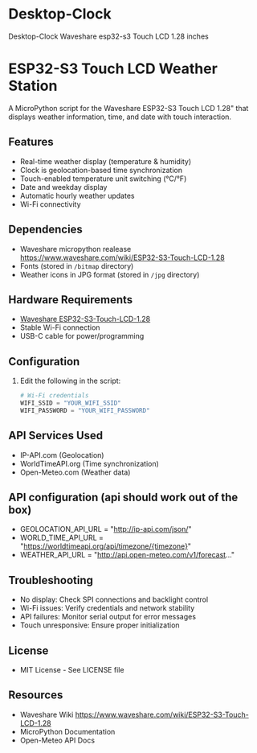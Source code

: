 # Desktop-Clock
Desktop-Clock Waveshare esp32-s3 Touch LCD 1.28 inches
# ESP32-S3 Touch LCD Weather Station

A MicroPython script for the Waveshare ESP32-S3 Touch LCD 1.28" that displays weather information, time, and date with touch interaction.

## Features
- Real-time weather display (temperature & humidity)
- Clock is geolocation-based time synchronization
- Touch-enabled temperature unit switching (°C/°F)
- Date and weekday display
- Automatic hourly weather updates
- Wi-Fi connectivity

## Dependencies
- Waveshare micropython realease https://www.waveshare.com/wiki/ESP32-S3-Touch-LCD-1.28
- Fonts (stored in `/bitmap` directory)
- Weather icons in JPG format (stored in `/jpg` directory)

## Hardware Requirements
- [Waveshare ESP32-S3-Touch-LCD-1.28](https://www.waveshare.com/wiki/ESP32-S3-Touch-LCD-1.28)
- Stable Wi-Fi connection
- USB-C cable for power/programming

## Configuration
1. Edit the following in the script:
   ```python
   # Wi-Fi credentials
   WIFI_SSID = "YOUR_WIFI_SSID"
   WIFI_PASSWORD = "YOUR_WIFI_PASSWORD"

## API Services Used
- IP-API.com (Geolocation)
- WorldTimeAPI.org (Time synchronization)
- Open-Meteo.com (Weather data)

## API configuration (api should work out of the box)
- GEOLOCATION_API_URL = "http://ip-api.com/json/"
- WORLD_TIME_API_URL = "https://worldtimeapi.org/api/timezone/{timezone}"
- WEATHER_API_URL = "http://api.open-meteo.com/v1/forecast..."

## Troubleshooting
- No display: Check SPI connections and backlight control
- Wi-Fi issues: Verify credentials and network stability
- API failures: Monitor serial output for error messages
- Touch unresponsive: Ensure proper initialization

## License
- MIT License - See LICENSE file

## Resources
- Waveshare Wiki https://www.waveshare.com/wiki/ESP32-S3-Touch-LCD-1.28
- MicroPython Documentation
- Open-Meteo API Docs

